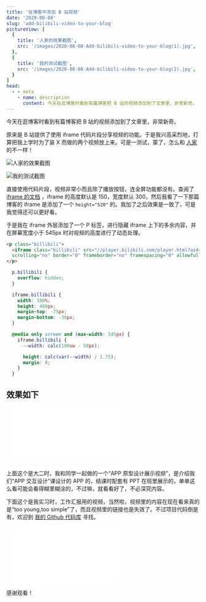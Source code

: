 ```yaml
---
title: '在博客中添加 B 站视频'
date: '2020-08-08'
slug: 'add-bilibili-video-to-your-blog'
pictureView: [
  {
    title: '人家的效果截图',
    src: '/images/2020-08-08-Add-bilibili-video-to-your-blog(1).jpg',
  },
  {
    title: '我的测试截图',
    src: '/images/2020-08-08-Add-bilibili-video-to-your-blog(2).jpg',
  }
]
head:
  - - meta
    - name: description
      content: 今天在逛博客时看到有篇博客把 B 站的视频添加到了文章里，非常新奇。
---
```


今天在逛博客时看到有篇博客把 B 站的视频添加到了文章里，非常新奇。

原来是 B 站提供了使用 iframe 代码片段分享视频的功能。于是我兴高采烈地，打算把我上学时为了装 X 而做的两个视频放上来。可是一测试，蒙了，怎么和 [人家](https://www.yunyoujun.cn/diary/life-is-not-a-marathon/) 的不一样！

![人家的效果截图](/images/2020-08-08-Add-bilibili-video-to-your-blog(1).jpg)

![我的测试截图](/images/2020-08-08-Add-bilibili-video-to-your-blog(2).jpg)

直接使用代码片段，视频非常小而且除了播放按钮，连全屏功能都没有。查阅了 [iframe 的文档](https://developer.mozilla.org/zh-CN/docs/Web/HTML/Element/iframe) ，iframe 的高度默认是 150，宽度默认 300，然后我看了一下那篇博客的 iframe 是添加了一个 `height="520"` 的。我加了之后效果是一致了，可是我觉得还可以更好看。

于是我在 iframe 外层添加了一个 P 标签，进行隐藏 iframe 上下的多余内容，并在屏幕宽度小于 545px 时对视频的高度进行了动态处理。

```html
<p class="billibili">
  <iframe class="billibili" src="//player.bilibili.com/player.html?aid=43520227&bvid=BV1Tb41127wF&cid=76266064&page=1"
  scrolling="no" border="0" frameborder="no" framespacing="0" allowfullscreen="true"> </iframe>
</p>
```

```css
  p.billibili {
    overflow: hidden;
  }

  iframe.billibili {
    width: 100%;
    height: 480px;
    margin-top: -75px;
    margin-bottom: -38px;
  }

  @media only screen and (max-width: 545px) {
    iframe.billibili {
      --width: calc(100vw - 50px);

      height: calc(var(--width) / 1.75);
      margin: 0;
    }
  }
```

## 效果如下

<p class="billibili">
  <iframe class="billibili" src="//player.bilibili.com/player.html?aid=43520227&bvid=BV1Tb41127wF&cid=76266064&page=1" scrolling="no" border="0" frameborder="no" framespacing="0" allowfullscreen="true"> </iframe>
</p>

上面这个是大二时，我和同学一起做的一个“APP 原型设计展示视频”，是介绍我们“APP 交互设计”课设计的 APP 的，结课时配套有 PPT 在班里展示的，单单这么看可能会看得糊里糊涂的，不过嘛，就看看好了，不必深究内容。

下面这个是我实习时，工作汇报用的视频，当然啦，视频里的内容在现在看来真的是“too young,too simple”了，而且视频里的链接也是失效了。不过项目代码倒是有，欢迎到 [我的 Github 代码库](https://github.com/zsdycs) 寻找。

<p class="billibili">
  <iframe class="billibili" src="//player.bilibili.com/player.html?aid=43516793&bvid=BV1Kb41127P4&cid=76261339&page=1" scrolling="no" border="0" frameborder="no" framespacing="0" allowfullscreen="true"> </iframe>
</p>

感谢观看！
